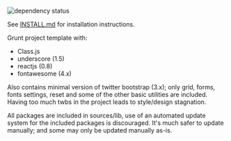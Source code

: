 ![dependency status](https://david-dm.org/srcspider/grunt-template.png)

See [INSTALL.md](INSTALL.md) for installation instructions.

Grunt project template with:

 - Class.js
 - underscore (1.5)
 - reactjs (0.8)
 - fontawesome (4.x)

Also contains minimal version of twitter bootstrap (3.x); only grid, forms,
fonts settings, reset and some of the other basic utilities are included.
Having too much twbs in the project leads to style/design stagnation.

All packages are included in sources/lib, use of an automated update system for
the included packages is discouraged. It's much safer to update manually; and
some may only be updated manually as-is.
